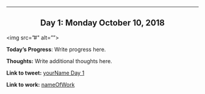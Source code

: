 ---
<h2 align="center">
Day 1: Monday October 10, 2018
</h2>

<img src=”#" alt=””>

**Today’s Progress**: Write progress here.

**Thoughts:** Write additional thoughts here.

**Link to tweet:** [yourName Day 1](insertLinkToTweet)

**Link to work:** [nameOfWork](insertLinkHere)
